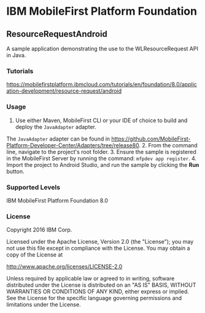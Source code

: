 IBM MobileFirst Platform Foundation
===
## ResourceRequestAndroid
A sample application demonstrating the use to the WLResourceRequest API in Java.

### Tutorials
https://mobilefirstplatform.ibmcloud.com/tutorials/en/foundation/8.0/application-development/resource-request/android

### Usage

1. Use either Maven, MobileFirst CLI or your IDE of choice to build and deploy the `JavaAdapter` adapter.

  The `JavaAdapter` adapter can be found in https://github.com/MobileFirst-Platform-Developer-Center/Adapters/tree/release80.
2. From the command line, navigate to the project's root folder.
3. Ensure the sample is registered in the MobileFirst Server by running the command: `mfpdev app register`.
4. Import the project to Android Studio, and run the sample by clicking the **Run** button.

### Supported Levels
IBM MobileFirst Platform Foundation 8.0

### License
Copyright 2016 IBM Corp.

Licensed under the Apache License, Version 2.0 (the "License");
you may not use this file except in compliance with the License.
You may obtain a copy of the License at

http://www.apache.org/licenses/LICENSE-2.0

Unless required by applicable law or agreed to in writing, software
distributed under the License is distributed on an "AS IS" BASIS,
WITHOUT WARRANTIES OR CONDITIONS OF ANY KIND, either express or implied.
See the License for the specific language governing permissions and
limitations under the License.
